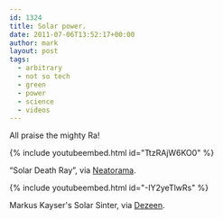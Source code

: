 ```yaml
---
id: 1324
title: Solar power.
date: 2011-07-06T13:52:17+00:00
author: mark
layout: post
tags:
  - arbitrary
  - not so tech
  - green
  - power
  - science
  - videos
---
```

All praise the mighty Ra!

{% include youtubeembed.html id="TtzRAjW6KO0" %}
  
&#8220;Solar Death Ray&#8221;, via [Neatorama](http://www.neatorama.com/2011/01/31/homemade-solar-death-ray/).

{% include youtubeembed.html id="-IY2yeTlwRs" %}

Markus Kayser's Solar Sinter, via [Dezeen](https://www.dezeen.com/2011/06/28/the-solar-sinter-by-markus-kayser/).
